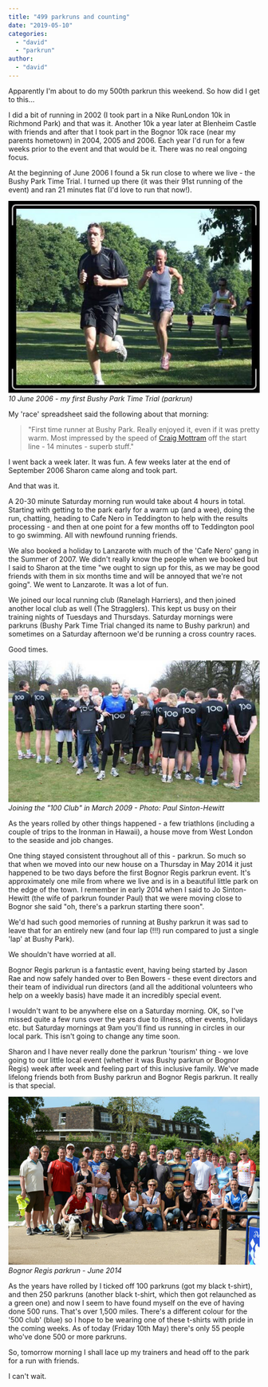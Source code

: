 ```yaml
---
title: "499 parkruns and counting"
date: "2019-05-10"
categories: 
  - "david"
  - "parkrun"
author: 
  - "david"
---
```


Apparently I'm about to do my 500th parkrun this weekend. So how did I get to this...

I did a bit of running in 2002 (I took part in a Nike RunLondon 10k in Richmond Park) and that was it. Another 10k a year later at Blenheim Castle with friends and after that I took part in the Bognor 10k race (near my parents hometown) in 2004, 2005 and 2006. Each year I'd run for a few weeks prior to the event and that would be it. There was no real ongoing focus.

At the beginning of June 2006 I found a 5k run close to where we live - the Bushy Park Time Trial. I turned up there (it was their 91st running of the event) and ran 21 minutes flat (I'd love to run that now!).

![10 June 2006 - my first Bushy Park Time Trial (parkrun)](/images/2019/2006-06-10-bptt-605x462.jpeg)
*10 June 2006 - my first Bushy Park Time Trial (parkrun)*

My 'race' spreadsheet said the following about that morning:

> "First time runner at Bushy Park. Really enjoyed it, even if it was pretty warm. Most impressed by the speed of [Craig Mottram](https://en.wikipedia.org/wiki/Craig_Mottram) off the start line - 14 minutes - superb stuff."

I went back a week later. It was fun. A few weeks later at the end of September 2006 Sharon came along and took part.

And that was it.

A 20-30 minute Saturday morning run would take about 4 hours in total. Starting with getting to the park early for a warm up (and a wee), doing the run, chatting, heading to Cafe Nero in Teddington to help with the results processing - and then at one point for a few months off to Teddington pool to go swimming. All with newfound running friends.

We also booked a holiday to Lanzarote with much of the 'Cafe Nero' gang in the Summer of 2007. We didn't really know the people when we booked but I said to Sharon at the time "we ought to sign up for this, as we may be good friends with them in six months time and will be annoyed that we're not going". We went to Lanzarote. It was a lot of fun.

We joined our local running club (Ranelagh Harriers), and then joined another local club as well (The Stragglers). This kept us busy on their training nights of Tuesdays and Thursdays. Saturday mornings were parkruns (Bushy Park Time Trial changed its name to Bushy parkrun) and sometimes on a Saturday afternoon we'd be running a cross country races.

Good times.

![Joining the "100 Club" in March 2009 - Photo: Paul Sinton-Hewitt](/images/2019/2009-03-14-bushy_parkrun_100club.jpg) 
*Joining the "100 Club" in March 2009 - Photo: Paul Sinton-Hewitt*

As the years rolled by other things happened - a few triathlons (including a couple of trips to the Ironman in Hawaii), a house move from West London to the seaside and job changes.

One thing stayed consistent throughout all of this - parkrun. So much so that when we moved into our new house on a Thursday in May 2014 it just happened to be two days before the first Bognor Regis parkrun event. It's approximately one mile from where we live and is in a beautiful little park on the edge of the town. I remember in early 2014 when I said to Jo Sinton-Hewitt (the wife of parkrun founder Paul) that we were moving close to Bognor she said "oh, there's a parkrun starting there soon".

We'd had such good memories of running at Bushy parkrun it was sad to leave that for an entirely new (and four lap (!!!) run compared to just a single 'lap' at Bushy Park).

We shouldn't have worried at all.

Bognor Regis parkrun is a fantastic event, having being started by Jason Rae and now safely handed over to Ben Bowers - these event directors and their team of individual run directors (and all the additional volunteers who help on a weekly basis) have made it an incredibly special event.

I wouldn't want to be anywhere else on a Saturday morning. OK, so I've missed quite a few runs over the years due to illness, other events, holidays etc. but Saturday mornings at 9am you'll find us running in circles in our local park. This isn't going to change any time soon.

Sharon and I have never really done the parkrun 'tourism' thing - we love going to our little local event (whether it was Bushy parkrun or Bognor Regis) week after week and feeling part of this inclusive family. We've made lifelong friends both from Bushy parkrun and Bognor Regis parkrun. It really is that special.

![Bognor Regis parkrun - June 2014](/images/2019/2014-06-14-bognor-parkrun.jpg) 
*Bognor Regis parkrun - June 2014*

As the years have rolled by I ticked off 100 parkruns (got my black t-shirt), and then 250 parkruns (another black t-shirt, which then got relaunched as a green one) and now I seem to have found myself on the eve of having done 500 runs. That's over 1,500 miles. There's a different colour for the '500 club' (blue) so I hope to be wearing one of these t-shirts with pride in the coming weeks. As of today (Friday 10th May) there's only 55 people who've done 500 or more parkruns.

So, tomorrow morning I shall lace up my trainers and head off to the park for a run with friends.

I can't wait.
